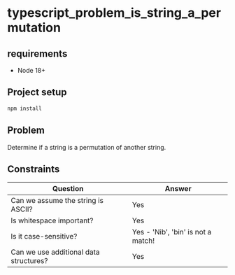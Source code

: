 # typescript_problem_is_string_a_permutation

## requirements

- Node 18+

## Project setup

```bash
npm install
```

## Problem

Determine if a string is a permutation of another string.

## Constraints

| Question                               | Answer                             |
| -------------------------------------- | ---------------------------------- |
| Can we assume the string is ASCII?     | Yes                                |
| Is whitespace important?               | Yes                                |
| Is it case-sensitive?                  | Yes - 'Nib', 'bin' is not a match! |
| Can we use additional data structures? | Yes                                |
